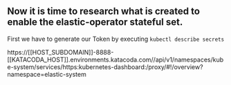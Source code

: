 ## Now it is time to research what is created to enable the elastic-operator stateful set.

First we have to generate our Token by executing `kubectl describe secrets` 

https://[[HOST_SUBDOMAIN]]-8888-[[KATACODA_HOST]].environments.katacoda.com//api/v1/namespaces/kube-system/services/https:kubernetes-dashboard:/proxy/#!/overview?namespace=elastic-system
